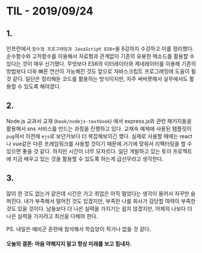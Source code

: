 # TIL - 2019/09/24

## 1.

인프런에서 `함수형 프로그래밍과 JavaScript ES6+`을 8강까지 수강하고 이를 정리했다.
순수함수와 고차함수를 이용해서 자료형과 관계없이 기존의 유용한 메소드를 활용할 수 있다는 것이 매우 신기했다.
무엇보다 ES6의 이터레이터와 제네레이터를 이용해 기존의 방법보다 더욱 빠른 연산이 가능해진 것도 앞으로 자바스크립트 프로그래밍에 도움이 될 것 같다.
일단은 정리해둔 코드를 활용하는 방식이지만, 자주 써버릇해서 실무에서도 활용할 수 있도록 해야겠다.




## 2.

Node.js 교과서 교재 (`book/nodejs-textbook`) 에서 express.js와 관련 패키지들을 활용해서 sns 서비스를 만드는 과정을 진행하고 있다.
교재속 예제에 사용된 탬플릿이 `pug`여서 이전에 `ejs`로 보던거보다 더 복잡해보이긴 했다. 실제로 사용할 때에는 react나 vue같은 다른 프레임워크를 사용할 것이기 때문에 거기에 맞춰서 리팩터링을 할 수 있으면 좋을 것 같다. 하지만 시간이 너무 모자르다. 일단 개발하고 있는 토이 프로젝트에 지금 배우고 있는 것을 활용할 수 있도록 하는게 급선무라고 생각한다.



## 3.

많이 한 것도 없는거 같은데 시간은 가고 취업은 아직 멀었다는 생각이 들어서 자꾸만 슬퍼진다. 내가 부족해서 떨어진 것도 있겠지만, 부족한 나를 회사가 감당할 여력이 부족한 것도 있을 것이다. 남들보다 더 나은 실력을 가지기는 쉽지 않겠지만, 어제의 나보다 더 나은 실력을 가지려고 최선을 다해야 한다.

PS. 내일은 예비군 훈련에 참석해서 학습양이 적거나 없을 것 같다.

#### 오늘의 결론: 마음 약해지지 말고 항상 미래를 보고 힘내자.